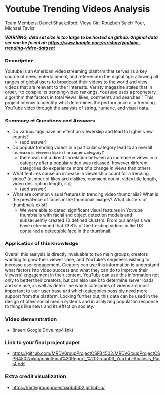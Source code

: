 # Youtube Trending Videos Analysis
Team Members: Daniel Shackelford, Vidya Giri, Rouzbeh Salehi Pour, Michael Taylor

***WARNING, data set size is too large to be hosted on github. Original data set can be found at: https://www.kaggle.com/rsrishav/youtube-trending-video-dataset***

### Description

Youtube is an American video streaming platform that serves as a key source of news, entertainment, and reference in the digital age: allowing all ranges of global users to broadcast their videos to the world and view videos that are relevant to their interests. Variety magazine states that in order, “to compile its trending-video rankings, YouTube uses a proprietary algorithm that factors in total views, likes, comments and searches.” This project intends to identify what determines the performance of a trending YouTube video through the analysis of string, numeric, and visual data.

### Summary of Questions and Answers

- Do various tags have an effect on viewership and lead to higher view counts?
  - (add answer)
- Do popular trending videos in a particular category lead to an overall increase in viewership in the same category?
  - there was not a direct correlation between an increase in views in a category after a popular video was released, however different categories do experience more of a change in views than others
- What features cause an increase in viewership count for a trending video? (number of likes and dislikes, comment count, video title length, video description length, etc)
  - (add answer)
- What are common visual features in trending video thumbnails? What is the prevalence of faces in the thumbnail images? What clusters of thumbnails exist? 
  - We were able to detect significant visual features in Youtube thumbnails with facial and object detection models and subsequently created 20 defined clusters. From our analysis we have determined that 63.8% of the trending videos in the US contained a detectable face in the thumbnail. 

### Application of this knowledge

Overall this analysis is directly invaluable to two main groups, creators wanting to grow their viewer base, and YouTube’s engineers wishing to increase user engagement. Creators can use this information to understand what factors into video success and what they can do to improve their viewers' engagement in their content. YouTube can use this information not only to better their creators, but can also use it to determine server loads and site use, as well as determine which categories of videos are most important to their user base and which categories possibly need more support from the platform. Looking further out, this data can be used in the design of other social media systems and in analyzing population response to things like news and its effect on society. 

### Video demonstration
- (insert Google Drive mp4 link)

### Link to your final project paper
- https://github.com/MRDVGroupProjectCSPB4502/MRDVGroupProjectCSPB4502/blob/main/Final%20Report_%20Group03_YouTubeAnalysis_Part4.pdf

### Extra credit visualization
- https://mrdvgroupprojectcspb4502.github.io/

